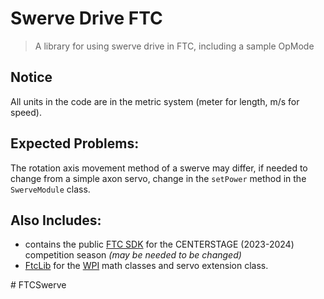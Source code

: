 # Swerve Drive FTC
> A library for using swerve drive in FTC, including a sample OpMode

## Notice
All units in the code are in the metric system (meter for length, m/s for speed).

## Expected Problems:
The rotation axis movement method of a swerve may differ, if needed to change from a simple axon servo, change in the `setPower` method in the `SwerveModule` class.

## Also Includes:
- contains the public [FTC SDK](https://github.com/FIRST-Tech-Challenge/FtcRobotController) for the CENTERSTAGE (2023-2024) competition season *(may be needed to be changed)*
- [FtcLib](https://docs.ftclib.org/ftclib/v/v2.0.0) for the [WPI](https://docs.wpilib.org/en/stable/index.html) math classes and servo extension class. 

#   F T C S w e r v e  
 